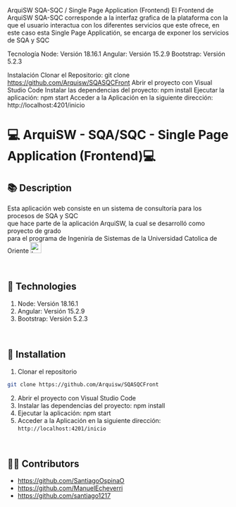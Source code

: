 ArquiSW SQA-SQC / Single Page Application (Frontend)
El Frontend de ArquiSW SQA-SQC corresponde a la interfaz grafica de la plataforma con la que el usuario interactua con los diferentes servicios que este ofrece, en este caso esta Single Page Applicatión, se encarga de exponer los servicios de SQA y SQC

Tecnología
Node: Versión 18.16.1
Angular: Versión 15.2.9
Bootstrap: Versión 5.2.3

Instalación
Clonar el Repositorio: git clone https://github.com/Arquisw/SQASQCFront
Abrir el proyecto con Visual Studio Code
Instalar las dependencias del proyecto: npm install
Ejecutar la aplicación: npm start
Acceder a la Aplicación en la siguiente dirección: http://localhost:4201/inicio


# 💻 ArquiSW - SQA/SQC - Single Page Application (Frontend)💻

## 📚 Description
Esta aplicación web consiste en un sistema de consultoría para los procesos de SQA y SQC  
que hace parte de la aplicación ArquiSW, la cual se desarrolló como proyecto de grado  
para el programa de Ingeniría de Sistemas de la Universidad Catolica de Oriente
<a href="https://www.uco.edu.co/">
    <img src="https://upload.wikimedia.org/wikipedia/commons/2/25/LogoUCO_UCO_shield.png" alt="Logo UCO" width="25" height="25">
</a>

<br>


## 🤖 Technologies
1. Node: Versión 18.16.1
2. Angular: Versión 15.2.9
3. Bootstrap: Versión 5.2.3

<br>

## 🚀 Installation
1. Clonar el repositorio
```bash
git clone https://github.com/Arquisw/SQASQCFront
```

2. Abrir el proyecto con Visual Studio Code
3. Instalar las dependencias del proyecto: npm install
4. Ejecutar la aplicación: npm start
5. Acceder a la Aplicación en la siguiente dirección: `http://localhost:4201/inicio`
<br>

## :technologist: Contributors
- https://github.com/SantiagoOspinaO
- https://github.com/ManuelEcheverri
- https://github.com/santiago1217
<br>


